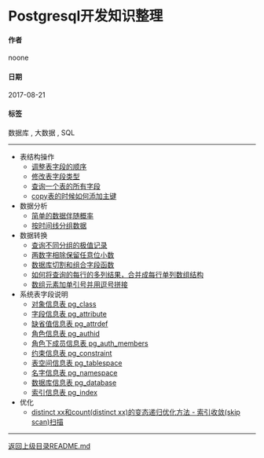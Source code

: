 # Postgresql开发知识整理

#### 作者
noone

#### 日期
2017-08-21

#### 标签
   数据库 , 大数据 , SQL

---
- 表结构操作
  - [调整表字段的顺序](./表结构操作/调整表字段的顺序.md)
  - [修改表字段类型](./表结构操作/修改表字段类型.md)
  - [查询一个表的所有字段](./表结构操作/查询一个表的所有字段.md)
  - [copy表的时候如何添加主键](./表结构操作/copy表的时候如何添加主键.md)
- 数据分析
  - [简单的数据伴随概率](./数据分析/简单的数据伴随概率.md)
  - [按时间线分组数据](./数据分析/按时间线分组数据.md)
- 数据转换
  - [查询不同分组的极值记录](./数据转换/查询不同分组的极值记录.md)
  - [两数字相除保留任意位小数](./数据转换/两数字相除保留任意位小数.md)
  - [数据库切割和组合字段函数](./数据转换/数据库切割和组合字段函数.md)
  - [如何将查询的每行的多列结果，合并成每行单列数组结构](./数据转换/每行多列to每行单列.md)
  - [数组元素加单引号并用逗号拼接](./数据转换/数组元素加单引号并用逗号拼接.md)
- 系统表字段说明
  - [对象信息表 pg_class](./系统表字段说明/pg_class.md)
  - [字段信息表 pg_attribute](./系统表字段说明/pg_attribute.md)
  - [缺省值信息表 pg_attrdef](./系统表字段说明/pg_attrdef.md)
  - [角色信息表 pg_authid](./系统表字段说明/pg_authid.md)
  - [角色下成员信息表 pg_auth_members](./系统表字段说明/pg_auth_members.md)
  - [约束信息表 pg_constraint](./系统表字段说明/pg_constraint.md)
  - [表空间信息表 pg_tablespace](./系统表字段说明/pg_tablespace.md)
  - [名字信息表 pg_namespace](./系统表字段说明/pg_namespace.md)
  - [数据库信息表 pg_database](./系统表字段说明/pg_database.md)
  - [索引信息表 pg_index](./系统表字段说明/pg_index.md)
- 优化
  - [distinct xx和count(distinct xx)的变态递归优化方法 - 索引收敛(skip scan)扫描](./优化/递归扫描去重.md)
---
[返回上级目录README.md](../README.md)

